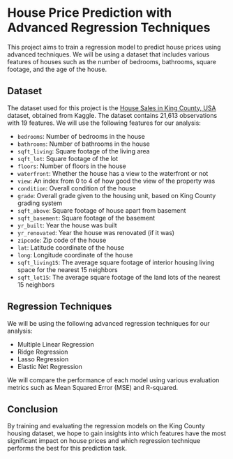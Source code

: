 # House Price Prediction with Advanced Regression Techniques

This project aims to train a regression model to predict house prices using advanced techniques. We will be using a dataset that includes various features of houses such as the number of bedrooms, bathrooms, square footage, and the age of the house.

## Dataset

The dataset used for this project is the [House Sales in King County, USA](https://www.kaggle.com/harlfoxem/housesalesprediction) dataset, obtained from Kaggle. The dataset contains 21,613 observations with 19 features. We will use the following features for our analysis:

- `bedrooms`: Number of bedrooms in the house
- `bathrooms`: Number of bathrooms in the house
- `sqft_living`: Square footage of the living area
- `sqft_lot`: Square footage of the lot
- `floors`: Number of floors in the house
- `waterfront`: Whether the house has a view to the waterfront or not
- `view`: An index from 0 to 4 of how good the view of the property was
- `condition`: Overall condition of the house
- `grade`: Overall grade given to the housing unit, based on King County grading system
- `sqft_above`: Square footage of house apart from basement
- `sqft_basement`: Square footage of the basement
- `yr_built`: Year the house was built
- `yr_renovated`: Year the house was renovated (if it was)
- `zipcode`: Zip code of the house
- `lat`: Latitude coordinate of the house
- `long`: Longitude coordinate of the house
- `sqft_living15`: The average square footage of interior housing living space for the nearest 15 neighbors
- `sqft_lot15`: The average square footage of the land lots of the nearest 15 neighbors

## Regression Techniques

We will be using the following advanced regression techniques for our analysis:

- Multiple Linear Regression
- Ridge Regression
- Lasso Regression
- Elastic Net Regression

We will compare the performance of each model using various evaluation metrics such as Mean Squared Error (MSE) and R-squared.

## Conclusion

By training and evaluating the regression models on the King County housing dataset, we hope to gain insights into which features have the most significant impact on house prices and which regression technique performs the best for this prediction task.
